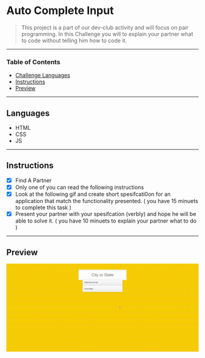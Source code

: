 
# Auto Complete Input

> This project is a part of our dev-club activity and will focus on pair programming. In this Challenge you will to explain your partner what to code without telling him how to code it.

---

### Table of Contents

- [Challenge Languages](#Languages)
- [Instructions](#Instructions)
- [Preview](#Preview)

---

## Languages

* HTML
* CSS
* JS

---

## Instructions

- [X] Find A Partner
- [X] Only one of you can read the following instructions
- [X] Look at the following gif and create short spesifcati0on for an application that match the functionality presented. ( you have 15 minuets to complete this task )
- [X] Present your partner with your spesifcation (verbly) and hope he will be able to solve it. ( you have 10 minuets to explain your partner what to do ) 

---

## Preview

![!previewGif](./preview.gif)

